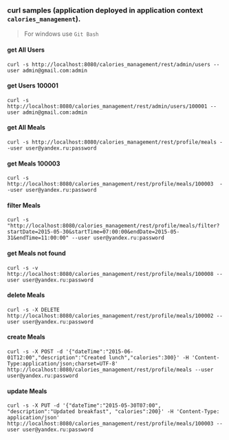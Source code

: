 ### curl samples (application deployed in application context `calories_management`).
> For windows use `Git Bash`

#### get All Users
`curl -s http://localhost:8080/calories_management/rest/admin/users --user admin@gmail.com:admin`

#### get Users 100001
`curl -s http://localhost:8080/calories_management/rest/admin/users/100001 --user admin@gmail.com:admin`

#### get All Meals
`curl -s http://localhost:8080/calories_management/rest/profile/meals --user user@yandex.ru:password`

#### get Meals 100003
`curl -s http://localhost:8080/calories_management/rest/profile/meals/100003  --user user@yandex.ru:password`

#### filter Meals
`curl -s "http://localhost:8080/calories_management/rest/profile/meals/filter?startDate=2015-05-30&startTime=07:00:00&endDate=2015-05-31&endTime=11:00:00" --user user@yandex.ru:password`

#### get Meals not found
`curl -s -v http://localhost:8080/calories_management/rest/profile/meals/100008 --user user@yandex.ru:password`

#### delete Meals
`curl -s -X DELETE http://localhost:8080/calories_management/rest/profile/meals/100002 --user user@yandex.ru:password`

#### create Meals
`curl -s -X POST -d '{"dateTime":"2015-06-01T12:00","description":"Created lunch","calories":300}' -H 'Content-Type:application/json;charset=UTF-8' http://localhost:8080/calories_management/rest/profile/meals --user user@yandex.ru:password`

#### update Meals
`curl -s -X PUT -d '{"dateTime":"2015-05-30T07:00", "description":"Updated breakfast", "calories":200}' -H 'Content-Type: application/json' http://localhost:8080/calories_management/rest/profile/meals/100003 --user user@yandex.ru:password`